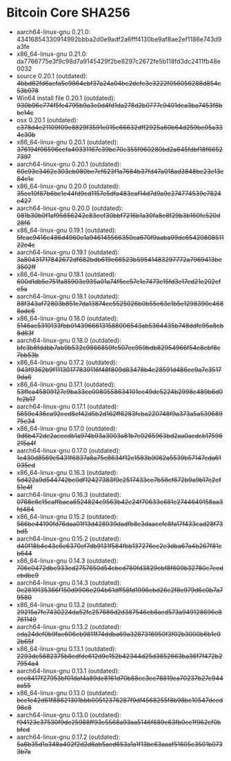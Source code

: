 # Bitcoin Core SHA256

* aarch64-linux-gnu 0.21.0: 43416854330914992bbba2d0e9adf2a6fff4130be9af8ae2ef1186e743d9a3fe
* x86_64-linux-gnu 0.21.0: da7766775e3f9c98d7a9145429f2be8297c2672fe5b118fd3dc2411fb48e0032
* source 0.20.1 (outdated): <s>4bbd62fd6acfa5e9864ebf37a24a04bc2dcfe3e3222f056056288d854c53b978</s>
* Win64 install file 0.20.1 (outdated): <s>930b96e774f5fe4795b9a3c0d4fd1da278d2b0777c9401dea3ba7453f8bbe14c</s>
* osx 0.20.1 (outdated): <s>c378d4e21109f09e8829f3591e015c66632dff2925a60b64d259be05a334c30b</s>
* x86_64-linux-gnu 0.20.1 (outdated): <s>376194f06596ecfa40331167c39bc70c355f960280bd2a645fdbf18f66527397</s>
* aarch64-linux-gnu 0.20.1 (outdated): <s>60c93e3462c303eb080be7cf623f1a7684b37fd47a018ad3848bc23e13c84e1c</s>
* x86_64-linux-gnu 0.20.0 (outdated): <s>35ec10f87b6bc1e44fd9cd1157e5dfa483eaf14d7d9a9c274774539e7824c427</s>
* aarch64-linux-gnu 0.20.0 (outdated): <s>081b30b0f1af95656242c83eef30bbf7216b1a30fa8e8f29b3b160fe520d28f6</s>
* x86_64-linux-gnu 0.19.1 (outdated): <s>5fcac9416e486d4960e1a946145566350ca670f9aaba99de6542080851122e4c</s>
* aarch64-linux-gnu 0.19.1 (outdated): <s>3a80431717842672df682bdb619e66523b59541483297772a7969413be3502ff</s>
* x86_64-linux-gnu 0.18.1 (outdated): <s>600d1db5e751fa85903e935a01a74f5cc57e1e7473c15fd3e17ed21e202cfe5a</s>
* aarch64-linux-gnu 0.18.1 (outdated): <s>88f343af72803b851c7da13874cc5525026b0b55e63e1b5e1298390c4688adc6</s>
* x86_64-linux-gnu 0.18.0 (outdated): <s>5146ac5310133fbb01439666131588006543ab5364435b748ddfc95a8cb8d63f</s>
* aarch64-linux-gnu 0.18.0 (outdated): <s>bfc3b8fddbb7ab9b532c9866859fc507ec959bdb82954966f54c8ebf8c7bb53b</s>
* x86_64-linux-gnu 0.17.2 (outdated): <s>943f9362b9f11130177839116f48f809d83478b4c28591d486ee9a7e35179da6</s>
* x86_64-linux-gnu 0.17.1 (outdated): <s>53ffca45809127c9ba33ce0080558634101ec49de5224b2998c489b6d0fc2b17</s>
* aarch64-linux-gnu 0.17.1 (outdated): <s>5659c436ca92eed8ef42d5b2d162ff6283feba220748f9a373a5a53968975e34</s>
* x86_64-linux-gnu 0.17.0 (outdated): <s>9d6b472dc2aceedb1a974b93a3003a81b7e0265963bd2aa0acdcb17598215a4f</s>
* aarch64-linux-gnu 0.17.0 (outdated): <s>1e430d8569c5431f6837a8a75e8634f12e1583b9062a5539b57147cda61035ed</s>
* x86_64-linux-gnu 0.16.3 (outdated): <s>5d422a9d544742bc0df12427383f9c2517433ce7b58cf672b9a9b17c2ef51e4f</s>
* aarch64-linux-gnu 0.16.3 (outdated): <s>0768c6c15caffbaca6524824c9563b42c24f70633c681c2744649158aa3fd484</s>
* x86_64-linux-gnu 0.15.2 (outdated): <s>566be44190fd76daa01f13d428939dadfb8e3daacefc8fa17f433cad28f73bd5</s>
* aarch64-linux-gnu 0.15.2 (outdated): <s>d40f18b4e43c6e6370ef7db9131f584fbb137276ec2e3dba67a4b267f81cb644</s>
* x86_64-linux-gnu 0.14.3 (outdated): <s>706e0472dbc933ed2757650d54cbcd780fd3829ebf8f609b32780c7eedebdbc9</s>
* aarch64-linux-gnu 0.14.3 (outdated): <s>0e2819135366f150d9906e294b61dff58fd1996ebd26c2f8e979d6c0b7a79580</s>
* x86_64-linux-gnu 0.13.2 (outdated): <s>29215a7fe7430224da52fc257686d2d387546eb8acd573a949128696e8761149</s>
* aarch64-linux-gnu 0.13.2 (outdated): <s>eda24dcf0b9fae606eb9811f74ddba69a3287316950f3f02b3000b6b1c02b65f</s>
* x86_64-linux-gnu 0.13.1 (outdated): <s>2293de5682375b8edfde612d9e152b42344d25d3852663ba36f7f472b27954a4</s>
* aarch64-linux-gnu 0.13.1 (outdated): <s>cce8417f27953bf01daf4a89de8161d70b88cc3ce78819ca70237b27c944aa55</s>
* x86_64-linux-gnu 0.13.0 (outdated): <s>bcc1e42d61f88621301bbb00512376287f9df4568255f8b98bc10547dced96c8</s>
* aarch64-linux-gnu 0.13.0 (outdated): <s>f94123e37530f9de25988ff93e5568a93aa5146f689e63fb0ec1f962cf0bbfcd</s>
* aarch64-linux-gnu 0.17.2 (outdated): <s>5a6b35d1a348a402f2d2d6ab5aed653a1a1f13bc63aaaf51605e3501b0733b7a</s>

